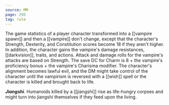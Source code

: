 ```yaml
---
source: MM
page: 295
tag: rule
---
```


The game statistics of a player character transformed into a [[vampire spawn]] and then a [[vampire]] don't change, except that the character's Strength, Dexterity, and Constitution scores become 18 if they aren't higher. In addition, the character gains the vampire's damage resistances, [[darkvision]], traits, and actions. Attack and damage rolls for the vampire's attacks are based on Strength. The save DC for Charm is 8 + the vampire's proficiency bonus + the vampire's Charisma modifier. The character's alignment becomes lawful evil, and the DM might take control of the character until the vampirism is reversed with a [[wish]] spell or the character is killed and brought back to life.


**_Jiangshi_**. Humanoids killed by a [[jiangshi]] rise as life-hungry corpses and might turn into jiangshi themselves if they feed upon the living.

